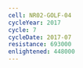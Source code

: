 ```yaml
---
cell: NR02-GOLF-04
cycleYear: 2017
cycle: 7
cycleDate: 2017-07
resistance: 693000
enlightened: 448000
---
```

